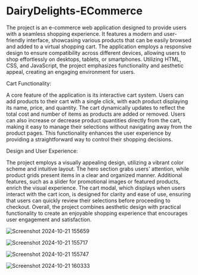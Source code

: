 # DairyDelights-ECommerce
The project is an e-commerce web application designed to provide users with a seamless shopping experience. It features a modern and user-friendly interface, showcasing various products that can be easily browsed and added to a virtual shopping cart. The application employs a responsive design to ensure compatibility across different devices, allowing users to shop effortlessly on desktops, tablets, or smartphones. Utilizing HTML, CSS, and JavaScript, the project emphasizes functionality and aesthetic appeal, creating an engaging environment for users.

Cart Functionality:

A core feature of the application is its interactive cart system. Users can add products to their cart with a single click, with each product displaying its name, price, and quantity. The cart dynamically updates to reflect the total cost and number of items as products are added or removed. Users can also increase or decrease product quantities directly from the cart, making it easy to manage their selections without navigating away from the product pages. This functionality enhances the user experience by providing a straightforward way to control their shopping decisions.

Design and User Experience:

The project employs a visually appealing design, utilizing a vibrant color scheme and intuitive layout. The hero section grabs users' attention, while product grids present items in a clear and organized manner. Additional features, such as a slider for promotional images or featured products, enrich the visual experience. The cart modal, which displays when users interact with the cart icon, is designed for clarity and ease of use, ensuring that users can quickly review their selections before proceeding to checkout. Overall, the project combines aesthetic design with practical functionality to create an enjoyable shopping experience that encourages user engagement and satisfaction.

![Screenshot 2024-10-21 155659](https://github.com/user-attachments/assets/f4f32f03-4ab1-46c1-bd30-fa4e4feb4bee)

![Screenshot 2024-10-21 155717](https://github.com/user-attachments/assets/45ee281b-5aff-461f-a8a2-f35ef1686333)

![Screenshot 2024-10-21 155747](https://github.com/user-attachments/assets/33499705-1625-4859-8ece-7a089d54418b)

![Screenshot 2024-10-21 160333](https://github.com/user-attachments/assets/afaae5f3-d650-433b-b2ec-c52be565265c)


